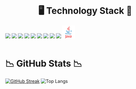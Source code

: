 <h1 align="center"> 🖥️ Technology Stack 📱 </h1>

<div align="left">
    <div>
        <img
            src="https://camo.githubusercontent.com/d4d9d935f85b68223a3514c6a889ea3ed6a77afb5f560c05baa1a1b168077830/68747470733a2f2f696d672e736869656c64732e696f2f62616467652f68746d6c352d2532334533344632362e7376673f7374796c653d666f722d7468652d6261646765266c6f676f3d68746d6c35266c6f676f436f6c6f723d7768697465" />
        <img
            src="https://img.shields.io/badge/JavaScript%20-%23F7DF1E.svg?style=for-the-badge&logo=JavaScript&logoColor=black" />
        <img src="https://img.shields.io/badge/CSS%20-%231572B6.svg?style=for-the-badge&logo=css3&logoColor=white" />
        <img src="https://img.shields.io/badge/React%20-%2361DAFB.svg?style=for-the-badge&logo=react&logoColor=white" />
        <img src="https://img.shields.io/badge/postgres%20-%23336791.svg?style=for-the-badge&logo=postgresql&logoColor=white" />
        <img src="https://img.shields.io/badge/Python%20-%2314354C.svg?style=for-the-badge&logo=python&logoColor=white" />
        <img
            src="https://camo.githubusercontent.com/cf06fedcca8eedc2ebcf41a87c79ae200b8e7f79b65a9c2dcd833d1990bd3290/68747470733a2f2f696d672e736869656c64732e696f2f62616467652f506f73746d616e2d4646364333373f7374796c653d666f722d7468652d6261646765266c6f676f3d706f73746d616e266c6f676f436f6c6f723d7768697465" />
        <img
            src="https://camo.githubusercontent.com/37978bd6b3ad8a8a759e989e5d3faf5c755f355e17a7963336a565adf240344d/68747470733a2f2f696d672e736869656c64732e696f2f62616467652f617a7572652d2532333030373243362e7376673f7374796c653d666f722d7468652d6261646765266c6f676f3d617a7572652d6465766f7073266c6f676f436f6c6f723d7768697465" />
        <img
            src="https://camo.githubusercontent.com/84e0999fa027dedfb31a169d54da33fd98f9691c0b3aba4687a0e0a64cede44d/68747470733a2f2f696d672e736869656c64732e696f2f62616467652f6d7973716c2d2532333030662e7376673f7374796c653d666f722d7468652d6261646765266c6f676f3d6d7973716c266c6f676f436f6c6f723d7768697465" />
        <img src="https://github.com/devicons/devicon/blob/master/icons/java/java-original-wordmark.svg" whith="40"
            height="40" />
    </div>
</div>

<br />

<h1> 📉 GitHub Stats 📉 </h1>


[![GitHub
Streak](http://github-readme-streak-stats.herokuapp.com?user=Srjamess&theme=prussian&border_radius=3.9)](https://git.io/streak-stats) 
![Top Langs](https://github-readme-stats.vercel.app/api/top-langs/?username=Srjamess&layout=compact&theme=prussian)

<!--![Srjamess's GitHub stats](https://github-readme-stats.vercel.app/api?username=srjamess&show_icons=true&theme=transparent)-->


